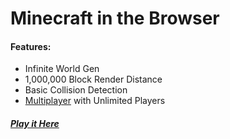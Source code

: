# Minecraft in the Browser
#### Features:
- Infinite World Gen
- 1,000,000 Block Render Distance
- Basic Collision Detection
- [Multiplayer](https://github.com/Brazil-0034/MCAServer) with Unlimited Players

##### [Play it Here](https://Minecraft-Almost.brazil-0034.repl.co)